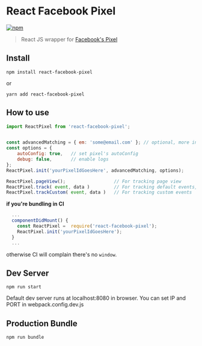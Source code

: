 # React Facebook Pixel
[![npm](https://img.shields.io/npm/dm/react-facebook-pixel.svg)](https://www.npmjs.com/package/react-facebook-pixel)

> React JS wrapper for [Facebook's Pixel](https://developers.facebook.com/docs/ads-for-websites/pixel-events/v2.9)


## Install
```
npm install react-facebook-pixel

```
or
```
yarn add react-facebook-pixel

```

## How to use
```js
import ReactPixel from 'react-facebook-pixel';


const advancedMatching = { em: 'some@email.com' }; // optional, more info: https://developers.facebook.com/docs/facebook-pixel/pixel-with-ads/conversion-tracking#advanced_match
const options = {
	autoConfig: true, 	// set pixel's autoConfig
    debug: false, 		// enable logs
};
ReactPixel.init('yourPixelIdGoesHere', advancedMatching, options);

ReactPixel.pageView(); 					// For tracking page view
ReactPixel.track( event, data ) 		// For tracking default events, more info about events and data https://developers.facebook.com/docs/ads-for-websites/pixel-events/v2.9
ReactPixel.trackCustom( event, data ) 	// For tracking custom events
```
**if you're bundling in CI**
```js
  ...
  componentDidMount() {
    const ReactPixel =  require('react-facebook-pixel');
    ReactPixel.init('yourPixelIdGoesHere');
  }
  ...
```
otherwise CI will complain there's no `window`.




## Dev Server
```
npm run start

```
Default dev server runs at localhost:8080 in browser.
You can set IP and PORT in webpack.config.dev.js

## Production Bundle
```
npm run bundle
```
